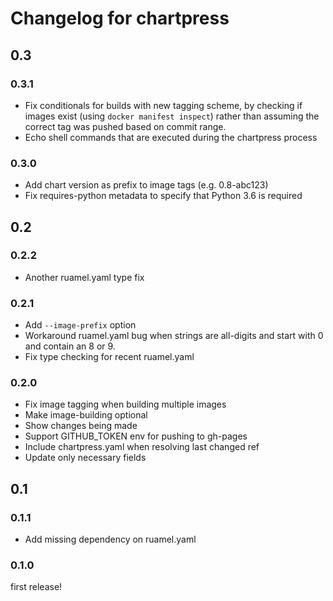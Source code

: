 # Changelog for chartpress

## 0.3

### 0.3.1

- Fix conditionals for builds with new tagging scheme,
  by checking if images exist (using `docker manifest inspect`)
  rather than assuming the correct tag was pushed based on commit range.
- Echo shell commands that are executed during the chartpress process

### 0.3.0

- Add chart version as prefix to image tags (e.g. 0.8-abc123)
- Fix requires-python metadata to specify that Python 3.6 is required

## 0.2

### 0.2.2

- Another ruamel.yaml type fix

### 0.2.1

- Add `--image-prefix` option
- Workaround ruamel.yaml bug when strings are all-digits
  and start with 0 and contain an 8 or 9.
- Fix type checking for recent ruamel.yaml

### 0.2.0

- Fix image tagging when building multiple images
- Make image-building optional
- Show changes being made
- Support GITHUB_TOKEN env for pushing to gh-pages
- Include chartpress.yaml when resolving last changed ref
- Update only necessary fields

## 0.1

### 0.1.1

- Add missing dependency on ruamel.yaml

### 0.1.0

first release!
